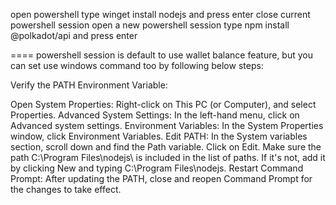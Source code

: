 open powershell 
type winget install nodejs and press enter
close current powershell session 
open a new powershell session
type npm install @polkadot/api and press enter

====
powershell session is default to use wallet balance feature, but you can set use windows command too by following below steps:

Verify the PATH Environment Variable:

Open System Properties: Right-click on This PC (or Computer), and select Properties.
Advanced System Settings: In the left-hand menu, click on Advanced system settings.
Environment Variables: In the System Properties window, click Environment Variables.
Edit PATH:
In the System variables section, scroll down and find the Path variable. Click on Edit.
Make sure the path C:\Program Files\nodejs\ is included in the list of paths. If it's not, add it by clicking New and typing C:\Program Files\nodejs\.
Restart Command Prompt: After updating the PATH, close and reopen Command Prompt for the changes to take effect.